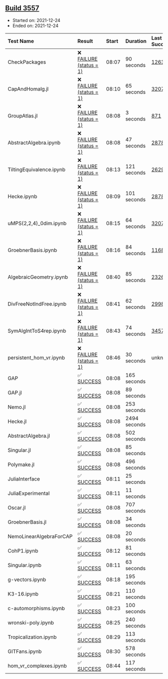 ## [Build 3557](https://oscarci.mathematik.uni-kl.de/job/oscar-stable/3557/)

* Started on: 2021-12-24
* Ended on: 2021-12-24

| Test Name    | Result | Start | Duration | Last Success | First Failure |
|:-------------|:-------|:------|:---------|:-------------|:--------------|
| CheckPackages | ❌ [FAILURE (status = 1)](https://oscarci.mathematik.uni-kl.de/job/oscar-stable/3557/artifact/logs/build-3557/CheckPackages.log) | 08:07 | 90 seconds | [1263](https://oscarci.mathematik.uni-kl.de/job/oscar-stable/1263/) | [1264](https://oscarci.mathematik.uni-kl.de/job/oscar-stable/1264/) |
| CapAndHomalg.jl | ❌ [FAILURE (status = 1)](https://oscarci.mathematik.uni-kl.de/job/oscar-stable/3557/artifact/logs/build-3557/CapAndHomalg.jl.log) | 08:10 | 65 seconds | [3207](https://oscarci.mathematik.uni-kl.de/job/oscar-stable/3207/) | [3208](https://oscarci.mathematik.uni-kl.de/job/oscar-stable/3208/) |
| GroupAtlas.jl | ❌ [FAILURE (status = 1)](https://oscarci.mathematik.uni-kl.de/job/oscar-stable/3557/artifact/logs/build-3557/GroupAtlas.jl.log) | 08:08 | 3 seconds | [871](https://oscarci.mathematik.uni-kl.de/job/oscar-stable/871/) | [872](https://oscarci.mathematik.uni-kl.de/job/oscar-stable/872/) |
| AbstractAlgebra.ipynb | ❌ [FAILURE (status = 1)](https://oscarci.mathematik.uni-kl.de/job/oscar-stable/3557/artifact/logs/build-3557/AbstractAlgebra.ipynb.log) | 08:08 | 47 seconds | [2878](https://oscarci.mathematik.uni-kl.de/job/oscar-stable/2878/) | [2879](https://oscarci.mathematik.uni-kl.de/job/oscar-stable/2879/) |
| TiltingEquivalence.ipynb | ❌ [FAILURE (status = 1)](https://oscarci.mathematik.uni-kl.de/job/oscar-stable/3557/artifact/logs/build-3557/TiltingEquivalence.ipynb.log) | 08:13 | 121 seconds | [2629](https://oscarci.mathematik.uni-kl.de/job/oscar-stable/2629/) | [2630](https://oscarci.mathematik.uni-kl.de/job/oscar-stable/2630/) |
| Hecke.ipynb | ❌ [FAILURE (status = 1)](https://oscarci.mathematik.uni-kl.de/job/oscar-stable/3557/artifact/logs/build-3557/Hecke.ipynb.log) | 08:09 | 101 seconds | [2878](https://oscarci.mathematik.uni-kl.de/job/oscar-stable/2878/) | [2879](https://oscarci.mathematik.uni-kl.de/job/oscar-stable/2879/) |
| uMPS(2,2,4)_0dim.ipynb | ❌ [FAILURE (status = 1)](https://oscarci.mathematik.uni-kl.de/job/oscar-stable/3557/artifact/logs/build-3557/uMPS-2-2-4-_0dim.ipynb.log) | 08:15 | 64 seconds | [3207](https://oscarci.mathematik.uni-kl.de/job/oscar-stable/3207/) | [3208](https://oscarci.mathematik.uni-kl.de/job/oscar-stable/3208/) |
| GroebnerBasis.ipynb | ❌ [FAILURE (status = 1)](https://oscarci.mathematik.uni-kl.de/job/oscar-stable/3557/artifact/logs/build-3557/GroebnerBasis.ipynb.log) | 08:16 | 84 seconds | [1168](https://oscarci.mathematik.uni-kl.de/job/oscar-stable/1168/) | [1169](https://oscarci.mathematik.uni-kl.de/job/oscar-stable/1169/) |
| AlgebraicGeometry.ipynb | ❌ [FAILURE (status = 1)](https://oscarci.mathematik.uni-kl.de/job/oscar-stable/3557/artifact/logs/build-3557/AlgebraicGeometry.ipynb.log) | 08:40 | 85 seconds | [2326](https://oscarci.mathematik.uni-kl.de/job/oscar-stable/2326/) | [2327](https://oscarci.mathematik.uni-kl.de/job/oscar-stable/2327/) |
| DivFreeNotIndFree.ipynb | ❌ [FAILURE (status = 1)](https://oscarci.mathematik.uni-kl.de/job/oscar-stable/3557/artifact/logs/build-3557/DivFreeNotIndFree.ipynb.log) | 08:41 | 62 seconds | [2998](https://oscarci.mathematik.uni-kl.de/job/oscar-stable/2998/) | [2999](https://oscarci.mathematik.uni-kl.de/job/oscar-stable/2999/) |
| SymAlgIntToS4rep.ipynb | ❌ [FAILURE (status = 1)](https://oscarci.mathematik.uni-kl.de/job/oscar-stable/3557/artifact/logs/build-3557/SymAlgIntToS4rep.ipynb.log) | 08:43 | 74 seconds | [3457](https://oscarci.mathematik.uni-kl.de/job/oscar-stable/3457/) | [3458](https://oscarci.mathematik.uni-kl.de/job/oscar-stable/3458/) |
| persistent_hom_vr.ipynb | ❌ [FAILURE (status = 1)](https://oscarci.mathematik.uni-kl.de/job/oscar-stable/3557/artifact/logs/build-3557/persistent_hom_vr.ipynb.log) | 08:46 | 30 seconds | unknown | unknown |
| GAP | ✅ [SUCCESS](https://oscarci.mathematik.uni-kl.de/job/oscar-stable/3557/artifact/logs/build-3557/GAP.log) | 08:08 | 165 seconds |  |  |
| GAP.jl | ✅ [SUCCESS](https://oscarci.mathematik.uni-kl.de/job/oscar-stable/3557/artifact/logs/build-3557/GAP.jl.log) | 08:08 | 89 seconds |  |  |
| Nemo.jl | ✅ [SUCCESS](https://oscarci.mathematik.uni-kl.de/job/oscar-stable/3557/artifact/logs/build-3557/Nemo.jl.log) | 08:08 | 253 seconds |  |  |
| Hecke.jl | ✅ [SUCCESS](https://oscarci.mathematik.uni-kl.de/job/oscar-stable/3557/artifact/logs/build-3557/Hecke.jl.log) | 08:08 | 2494 seconds |  |  |
| AbstractAlgebra.jl | ✅ [SUCCESS](https://oscarci.mathematik.uni-kl.de/job/oscar-stable/3557/artifact/logs/build-3557/AbstractAlgebra.jl.log) | 08:08 | 502 seconds |  |  |
| Singular.jl | ✅ [SUCCESS](https://oscarci.mathematik.uni-kl.de/job/oscar-stable/3557/artifact/logs/build-3557/Singular.jl.log) | 08:08 | 85 seconds |  |  |
| Polymake.jl | ✅ [SUCCESS](https://oscarci.mathematik.uni-kl.de/job/oscar-stable/3557/artifact/logs/build-3557/Polymake.jl.log) | 08:08 | 496 seconds |  |  |
| JuliaInterface | ✅ [SUCCESS](https://oscarci.mathematik.uni-kl.de/job/oscar-stable/3557/artifact/logs/build-3557/JuliaInterface.log) | 08:11 | 25 seconds |  |  |
| JuliaExperimental | ✅ [SUCCESS](https://oscarci.mathematik.uni-kl.de/job/oscar-stable/3557/artifact/logs/build-3557/JuliaExperimental.log) | 08:11 | 11 seconds |  |  |
| Oscar.jl | ✅ [SUCCESS](https://oscarci.mathematik.uni-kl.de/job/oscar-stable/3557/artifact/logs/build-3557/Oscar.jl.log) | 08:08 | 707 seconds |  |  |
| GroebnerBasis.jl | ✅ [SUCCESS](https://oscarci.mathematik.uni-kl.de/job/oscar-stable/3557/artifact/logs/build-3557/GroebnerBasis.jl.log) | 08:08 | 34 seconds |  |  |
| NemoLinearAlgebraForCAP | ✅ [SUCCESS](https://oscarci.mathematik.uni-kl.de/job/oscar-stable/3557/artifact/logs/build-3557/NemoLinearAlgebraForCAP.log) | 08:08 | 20 seconds |  |  |
| CohP1.ipynb | ✅ [SUCCESS](https://oscarci.mathematik.uni-kl.de/job/oscar-stable/3557/artifact/logs/build-3557/CohP1.ipynb.log) | 08:12 | 81 seconds |  |  |
| Singular.ipynb | ✅ [SUCCESS](https://oscarci.mathematik.uni-kl.de/job/oscar-stable/3557/artifact/logs/build-3557/Singular.ipynb.log) | 08:11 | 63 seconds |  |  |
| g-vectors.ipynb | ✅ [SUCCESS](https://oscarci.mathematik.uni-kl.de/job/oscar-stable/3557/artifact/logs/build-3557/g-vectors.ipynb.log) | 08:18 | 195 seconds |  |  |
| K3-16.ipynb | ✅ [SUCCESS](https://oscarci.mathematik.uni-kl.de/job/oscar-stable/3557/artifact/logs/build-3557/K3-16.ipynb.log) | 08:21 | 110 seconds |  |  |
| c-automorphisms.ipynb | ✅ [SUCCESS](https://oscarci.mathematik.uni-kl.de/job/oscar-stable/3557/artifact/logs/build-3557/c-automorphisms.ipynb.log) | 08:23 | 100 seconds |  |  |
| wronski-poly.ipynb | ✅ [SUCCESS](https://oscarci.mathematik.uni-kl.de/job/oscar-stable/3557/artifact/logs/build-3557/wronski-poly.ipynb.log) | 08:25 | 240 seconds |  |  |
| Tropicalization.ipynb | ✅ [SUCCESS](https://oscarci.mathematik.uni-kl.de/job/oscar-stable/3557/artifact/logs/build-3557/Tropicalization.ipynb.log) | 08:29 | 113 seconds |  |  |
| GITFans.ipynb | ✅ [SUCCESS](https://oscarci.mathematik.uni-kl.de/job/oscar-stable/3557/artifact/logs/build-3557/GITFans.ipynb.log) | 08:30 | 578 seconds |  |  |
| hom_vr_complexes.ipynb | ✅ [SUCCESS](https://oscarci.mathematik.uni-kl.de/job/oscar-stable/3557/artifact/logs/build-3557/hom_vr_complexes.ipynb.log) | 08:44 | 117 seconds |  |  |
